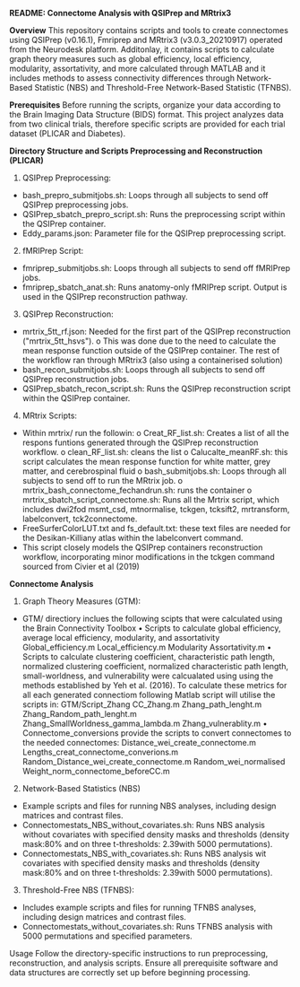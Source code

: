 **README: Connectome Analysis with QSIPrep and MRtrix3**

**Overview**
This repository contains scripts and tools to create connectomes using QSIPrep (v0.16.1), Fmriprep and MRtrix3 (v3.0.3_20210917) operated from the Neurodesk platform. Additonlay, it contains scripts to calculate graph theory measures such as global efficiency, local efficiency, modularity, assortativity, and more calculated through MATLAB and it includes methods to assess connectivity differences through Network-Based Statistic (NBS) and Threshold-Free Network-Based Statistic (TFNBS).

**Prerequisites**
Before running the scripts, organize your data according to the Brain Imaging Data Structure (BIDS) format. This project analyzes data from two clinical trials, therefore specific scripts are provided for each trial dataset (PLICAR and Diabetes).

**Directory Structure and Scripts
Preprocessing and Reconstruction (PLICAR)**
1.	QSIPrep Preprocessing:
-	bash_prepro_submitjobs.sh: Loops through all subjects to send off QSIPrep preprocessing jobs.
-	QSIPrep_sbatch_prepro_script.sh: Runs the preprocessing script within the QSIPrep container.
-	Eddy_params.json: Parameter file for the QSIPrep preprocessing script.
2.	fMRIPrep Script:
-	fmriprep_submitjobs.sh: Loops through all subjects to send off fMRIPrep jobs.
-	fmriprep_sbatch_anat.sh: Runs anatomy-only fMRIPrep script. Output is used in the QSIPrep reconstruction pathway.
3.	QSIPrep Reconstruction:
-	mrtrix_5tt_rf.json: Needed for the first part of the QSIPrep reconstruction ("mrtrix_5tt_hsvs"). 
o	This was done due to the need to calculate the mean response function outside of the QSIPrep container. The rest of the workflow ran through MRtrix3 (also using a containerised solution)
-	bash_recon_submitjobs.sh: Loops through all subjects to send off QSIPrep reconstruction jobs.
-	QSIPrep_sbatch_recon_script.sh: Runs the QSIPrep reconstruction script within the QSIPrep container.
4.	MRtrix Scripts:
-	Within mrtrix/ run the followin:
o	Creat_RF_list.sh: Creates a list of all the respons funtions generated through the QSIPrep reconstruction workflow.
o	clean_RF_list.sh: cleans the list
o	Calucalte_meanRF.sh: this script calculates the mean response function for white matter, grey matter, and cerebrospinal fluid
o	bash_submitjobs.sh: Loops through all subjects to send off to run the MRtrix job.
o	mrtrix_bash_connectome_fechandrun.sh: runs the container 
o	mrtrix_sbatch_script_connectome.sh: Runs all the Mrtrix script, which includes dwi2fod msmt_csd, mtnormalise, tckgen, tcksift2, mrtransform, labelconvert, tck2connectome.
- FreeSurferColorLUT.txt and fs_default.txt: these text files are needed for the Desikan-Killiany atlas within the labelconvert command.
- This script closely models the QSIPrep containers reconstruction workflow, incorporating minor modifications in the tckgen command sourced from Civier et al (2019)

**Connectome Analysis**
1.	Graph Theory Measures (GTM):
-	GTM/ directiory inclues the following scipts that were calculated using the Brain Connectivity Toolbox
•	Scripts to calculate global efficiency, average local efficiency, modularity, and assortativity
	Global_efficiency.m
	Local_efficiency.m
	Modularity
	Assortativity.m
•	Scripts to calculate clustering coefficient, characteristic path length, normalized clustering coefficient, normalized characteristic path length, small-worldness, and vulnerability were calcualated using using the methods established by Yeh et al. (2016). To calculate these metrics for all each generated connectiom following Matlab script will utilise the scripts in: GTM/Script_Zhang
	CC_Zhang.m
	Zhang_path_lenght.m
	Zhang_Random_path_lenght.m
	Zhang_SmallWorldness_gamma_lambda.m
	Zhang_vulnerablity.m
•	Connectome_conversions provide the scripts to convert connectomes to the needed connectomes:
	Distance_wei_create_connectome.m
	Lengths_creat_connectome_converions.m
	Random_Distance_wei_create_connectome.m
	Random_wei_normalised
	Weight_norm_connectome_beforeCC.m
2.	Network-Based Statistics (NBS)
-	Example scripts and files for running NBS analyses, including design matrices and contrast files.
-	Connectomestats_NBS_without_covariates.sh: Runs NBS analysis without covariates with specified density masks and thresholds (density mask:80% and on three t-thresholds: 2.39with 5000 permutations).
-	Connectomestats_NBS_with_covariates.sh: Runs NBS analysis wit covariates with specified density masks and thresholds (density mask:80% and on three t-thresholds: 2.39with 5000 permutations).
3.	Threshold-Free NBS (TFNBS):
-	Includes example scripts and files for running TFNBS analyses, including design matrices and contrast files.
- 	Connectomestats_without_covariates.sh: Runs TFNBS analysis with 5000 permutations and specified parameters.


  
Usage
Follow the directory-specific instructions to run preprocessing, reconstruction, and analysis scripts. Ensure all prerequisite software and data structures are correctly set up before beginning processing.
